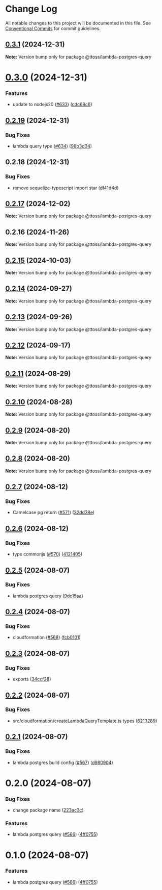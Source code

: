 # Change Log

All notable changes to this project will be documented in this file.
See [Conventional Commits](https://conventionalcommits.org) for commit guidelines.

## [0.3.1](https://github.com/ttoss/ttoss/compare/@ttoss/lambda-postgres-query@0.3.0...@ttoss/lambda-postgres-query@0.3.1) (2024-12-31)

**Note:** Version bump only for package @ttoss/lambda-postgres-query

# [0.3.0](https://github.com/ttoss/ttoss/compare/@ttoss/lambda-postgres-query@0.2.19...@ttoss/lambda-postgres-query@0.3.0) (2024-12-31)

### Features

- update to nodejs20 ([#633](https://github.com/ttoss/ttoss/issues/633)) ([cdc68c6](https://github.com/ttoss/ttoss/commit/cdc68c631c05ed1814ca1fc34e2cd52ba4a67172))

## [0.2.19](https://github.com/ttoss/ttoss/compare/@ttoss/lambda-postgres-query@0.2.18...@ttoss/lambda-postgres-query@0.2.19) (2024-12-31)

### Bug Fixes

- lambda query type ([#634](https://github.com/ttoss/ttoss/issues/634)) ([98b3d04](https://github.com/ttoss/ttoss/commit/98b3d04834a15b988ab6b75aa30fbbb92084081e))

## 0.2.18 (2024-12-31)

### Bug Fixes

- remove sequelize-typescript import star ([df41d4d](https://github.com/ttoss/ttoss/commit/df41d4d03b7696cb2f30648e91f56e9e2cad8013))

## [0.2.17](https://github.com/ttoss/ttoss/compare/@ttoss/lambda-postgres-query@0.2.16...@ttoss/lambda-postgres-query@0.2.17) (2024-12-02)

**Note:** Version bump only for package @ttoss/lambda-postgres-query

## 0.2.16 (2024-11-26)

**Note:** Version bump only for package @ttoss/lambda-postgres-query

## [0.2.15](https://github.com/ttoss/ttoss/compare/@ttoss/lambda-postgres-query@0.2.14...@ttoss/lambda-postgres-query@0.2.15) (2024-10-03)

**Note:** Version bump only for package @ttoss/lambda-postgres-query

## [0.2.14](https://github.com/ttoss/ttoss/compare/@ttoss/lambda-postgres-query@0.2.13...@ttoss/lambda-postgres-query@0.2.14) (2024-09-27)

**Note:** Version bump only for package @ttoss/lambda-postgres-query

## [0.2.13](https://github.com/ttoss/ttoss/compare/@ttoss/lambda-postgres-query@0.2.12...@ttoss/lambda-postgres-query@0.2.13) (2024-09-26)

**Note:** Version bump only for package @ttoss/lambda-postgres-query

## [0.2.12](https://github.com/ttoss/ttoss/compare/@ttoss/lambda-postgres-query@0.2.11...@ttoss/lambda-postgres-query@0.2.12) (2024-09-17)

**Note:** Version bump only for package @ttoss/lambda-postgres-query

## [0.2.11](https://github.com/ttoss/ttoss/compare/@ttoss/lambda-postgres-query@0.2.10...@ttoss/lambda-postgres-query@0.2.11) (2024-08-29)

**Note:** Version bump only for package @ttoss/lambda-postgres-query

## [0.2.10](https://github.com/ttoss/ttoss/compare/@ttoss/lambda-postgres-query@0.2.9...@ttoss/lambda-postgres-query@0.2.10) (2024-08-28)

**Note:** Version bump only for package @ttoss/lambda-postgres-query

## [0.2.9](https://github.com/ttoss/ttoss/compare/@ttoss/lambda-postgres-query@0.2.8...@ttoss/lambda-postgres-query@0.2.9) (2024-08-20)

**Note:** Version bump only for package @ttoss/lambda-postgres-query

## [0.2.8](https://github.com/ttoss/ttoss/compare/@ttoss/lambda-postgres-query@0.2.7...@ttoss/lambda-postgres-query@0.2.8) (2024-08-20)

**Note:** Version bump only for package @ttoss/lambda-postgres-query

## [0.2.7](https://github.com/ttoss/ttoss/compare/@ttoss/lambda-postgres-query@0.2.6...@ttoss/lambda-postgres-query@0.2.7) (2024-08-12)

### Bug Fixes

- Camelcase pg return ([#571](https://github.com/ttoss/ttoss/issues/571)) ([32dd38e](https://github.com/ttoss/ttoss/commit/32dd38eccf0597227f569a22c7183e6ffc56138d))

## [0.2.6](https://github.com/ttoss/ttoss/compare/@ttoss/lambda-postgres-query@0.2.5...@ttoss/lambda-postgres-query@0.2.6) (2024-08-12)

### Bug Fixes

- type commonjs ([#570](https://github.com/ttoss/ttoss/issues/570)) ([4121405](https://github.com/ttoss/ttoss/commit/4121405a44014e2a96f19bb7f8aa356865d095f9))

## [0.2.5](https://github.com/ttoss/ttoss/compare/@ttoss/lambda-postgres-query@0.2.4...@ttoss/lambda-postgres-query@0.2.5) (2024-08-07)

### Bug Fixes

- lambda postgres query ([9dc15aa](https://github.com/ttoss/ttoss/commit/9dc15aa9653058d9cee28cc151e716fd8150b3cd))

## [0.2.4](https://github.com/ttoss/ttoss/compare/@ttoss/lambda-postgres-query@0.2.3...@ttoss/lambda-postgres-query@0.2.4) (2024-08-07)

### Bug Fixes

- cloudformation ([#568](https://github.com/ttoss/ttoss/issues/568)) ([fcb0101](https://github.com/ttoss/ttoss/commit/fcb0101e96f8a319cb2925e29e07727aebd77419))

## [0.2.3](https://github.com/ttoss/ttoss/compare/@ttoss/lambda-postgres-query@0.2.2...@ttoss/lambda-postgres-query@0.2.3) (2024-08-07)

### Bug Fixes

- exports ([34ccf28](https://github.com/ttoss/ttoss/commit/34ccf2807b676c017eb9431047e50857a316e7b5))

## [0.2.2](https://github.com/ttoss/ttoss/compare/@ttoss/lambda-postgres-query@0.2.1...@ttoss/lambda-postgres-query@0.2.2) (2024-08-07)

### Bug Fixes

- src/cloudformation/createLambdaQueryTemplate.ts types ([6213289](https://github.com/ttoss/ttoss/commit/6213289655bb9caba34d53c4e9849f30ef2d50af))

## [0.2.1](https://github.com/ttoss/ttoss/compare/@ttoss/lambda-postgres-query@0.2.0...@ttoss/lambda-postgres-query@0.2.1) (2024-08-07)

### Bug Fixes

- lambda postgres build config ([#567](https://github.com/ttoss/ttoss/issues/567)) ([d980904](https://github.com/ttoss/ttoss/commit/d9809048e451ea67166e77fd894d8529ecae647f))

# 0.2.0 (2024-08-07)

### Bug Fixes

- change package name ([223ac3c](https://github.com/ttoss/ttoss/commit/223ac3cebe0c047e9a91e464de2151fc06187eee))

### Features

- lambda postgres query ([#566](https://github.com/ttoss/ttoss/issues/566)) ([4ff0755](https://github.com/ttoss/ttoss/commit/4ff075534d651ae6be8b3c5c2c11f7c870d848ff))

# 0.1.0 (2024-08-07)

### Features

- lambda postgres query ([#566](https://github.com/ttoss/ttoss/issues/566)) ([4ff0755](https://github.com/ttoss/ttoss/commit/4ff075534d651ae6be8b3c5c2c11f7c870d848ff))
